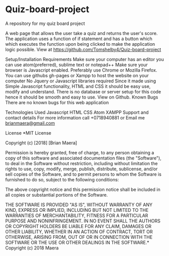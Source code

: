 # Quiz-board-project
A repository for my quiz board project

A web page that allows the user take a quiz and returns the user's score. The application uses a function of if statement and has a button which which executes the function upon being clicked to make the application logic possible. View at https://github.com/Tomshelby4/Quiz-board-project

Setup/Installation Requirements Make sure your computer has an editor you can use atom(preferred), sublime text or notepad++ Make sure your browser is Javascript enabled. Preferably use Chrome or Mozilla Firefox. You can use githubs gh-pages or Xampp to host the website on your computer No Jquery or Javascript libraries required Since it made using Simple Javascript functionality, HTML and CSS it should be easy use, modify and understand. There is no database or server setup for this code hence it should be smooth and easy to use. View on Github. Known Bugs There are no known bugs for this web application

Technologies Used Javascript HTML CSS Atom XAMPP Support and contact details For more information call +0718940881 or Email me brianmaera@gmail.com

License *MIT License

Copyright (c) [2018] [Brian Maera]

Permission is hereby granted, free of charge, to any person obtaining a copy of this software and associated documentation files (the "Software"), to deal in the Software without restriction, including without limitation the rights to use, copy, modify, merge, publish, distribute, sublicense, and/or sell copies of the Software, and to permit persons to whom the Software is furnished to do so, subject to the following conditions:

The above copyright notice and this permission notice shall be included in all copies or substantial portions of the Software.

THE SOFTWARE IS PROVIDED "AS IS", WITHOUT WARRANTY OF ANY KIND, EXPRESS OR IMPLIED, INCLUDING BUT NOT LIMITED TO THE WARRANTIES OF MERCHANTABILITY, FITNESS FOR A PARTICULAR PURPOSE AND NONINFRINGEMENT. IN NO EVENT SHALL THE AUTHORS OR COPYRIGHT HOLDERS BE LIABLE FOR ANY CLAIM, DAMAGES OR OTHER LIABILITY, WHETHER IN AN ACTION OF CONTRACT, TORT OR OTHERWISE, ARISING FROM, OUT OF OR IN CONNECTION WITH THE SOFTWARE OR THE USE OR OTHER DEALINGS IN THE SOFTWARE.* Copyright (c) 2018 Maera
